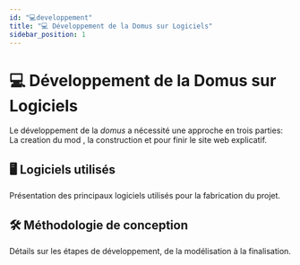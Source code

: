 ```yaml
---
id: "💻developpement"
title: "💻 Développement de la Domus sur Logiciels"
sidebar_position: 1
---
```


# 💻 Développement de la Domus sur Logiciels

Le développement de la *domus* a nécessité une approche en trois parties: La creation du mod , la construction et pour finir le site web explicatif.

## 🖥 Logiciels utilisés
Présentation des principaux logiciels utilisés pour la fabrication du projet.

## 🛠 Méthodologie de conception
Détails sur les étapes de développement, de la modélisation à la finalisation.

